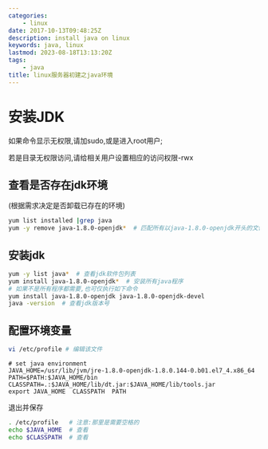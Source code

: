 ```yaml
---
categories:
    - linux
date: 2017-10-13T09:48:25Z
description: install java on linux
keywords: java, linux
lastmod: 2023-08-18T13:13:20Z
tags:
    - java
title: linux服务器初建之java环境
---
```




# 安装JDK

如果命令显示无权限,请加sudo,或是进入root用户;

若是目录无权限访问,请给相关用户设置相应的访问权限-rwx

## 查看是否存在jdk环境

(根据需求决定是否卸载已存在的环境)

```bash
yum list installed |grep java
yum -y remove java-1.8.0-openjdk*  # 匹配所有以java-1.8.0-openjdk开头的文件,然后卸载
```

<!-- more -->

## 安装jdk

```bash
yum -y list java*  # 查看jdk软件包列表
yum install java-1.8.0-openjdk*  # 安装所有java程序
# 如果不是所有程序都需要,也可仅执行如下命令
yum install java-1.8.0-openjdk java-1.8.0-openjdk-devel
java -version  # 查看jdk版本号
```

## 配置环境变量

```bash
vi /etc/profile # 编辑该文件
```

```text
# set java environment
JAVA_HOME=/usr/lib/jvm/jre-1.8.0-openjdk-1.8.0.144-0.b01.el7_4.x86_64
PATH=$PATH:$JAVA_HOME/bin
CLASSPATH=.:$JAVA_HOME/lib/dt.jar:$JAVA_HOME/lib/tools.jar
export JAVA_HOME  CLASSPATH  PATH
```

退出并保存

```bash
. /etc/profile   # 注意:那里是需要空格的
echo $JAVA_HOME  # 查看
echo $CLASSPATH  # 查看
```
